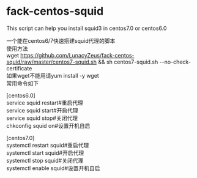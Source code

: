 # fack-centos-squid
This script can help you install squid3 in centos7.0 or centos6.0

一个能在centos6/7快速搭建squid代理的脚本  
使用方法  
wget https://github.com/LunacyZeus/fack-centos-squid/raw/master/centos7-squid.sh && sh centos7-squid.sh --no-check-certificate  
如果wget不能用请yum install -y wget  
常用命令如下  

[centos6.0]  
service squid restart#重启代理  
service squid start#开启代理  
service squid stop#关闭代理  
chkconfig squid on#设置开机自启  

[centos7.0]  
systemctl restart squid#重启代理  
systemctl start squid#开启代理  
systemctl stop squid#关闭代理  
systemctl enable squid#设置开机自启  
